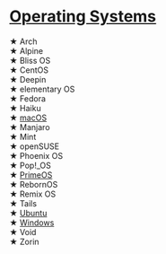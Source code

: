 # <a title="Operating Systems" href="https://www.gixxerpc.com/software/system/#github">Operating Systems</a><br>
★ Arch<br>
★ Alpine<br>
★ Bliss OS<br>
★ CentOS<br>
★ Deepin<br>
★ elementary OS<br>
★ Fedora<br>
★ Haiku<br>
★ <a href="https://www.dualbootpc.com/software/system/macos/#github">macOS</a><br>
★ Manjaro<br>
★ Mint<br>
★ openSUSE<br>
★ Phoenix OS<br>
★ Pop!_OS<br>
★ <a href="https://www.dualbootpc.com/software/system/primeos/#github">PrimeOS</a><br>
★ RebornOS<br>
★ Remix OS<br>
★ Tails<br>
★ <a href="https://www.dualbootpc.com/software/system/ubuntu/#github">Ubuntu</a><br>
★ <a href="https://www.dualbootpc.com/software/system/windows/#github">Windows</a><br>
★ Void<br>
★ Zorin<br>
